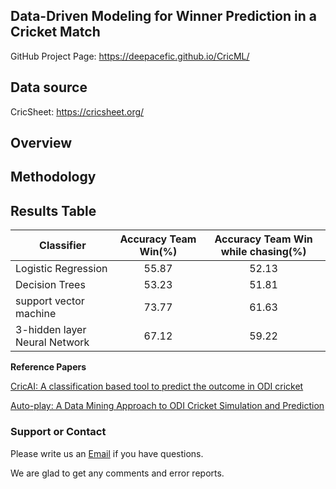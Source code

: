 ## Data-Driven Modeling for Winner Prediction in a Cricket Match

GitHub Project Page: https://deepacefic.github.io/CricML/

## Data source

CricSheet: https://cricsheet.org/

## Overview

## Methodology


## Results Table

| Classifier       | Accuracy Team Win(%)  | Accuracy Team Win while chasing(%)        
| ------------- |:-------------:|:--------------:|
|   Logistic Regression    | 55.87 | 52.13|
| Decision Trees      | 53.23| 51.81|
| support vector machine | 73.77| 61.63| 
| 3-hidden layer Neural Network |67.12| 59.22|

**Reference Papers**

[CricAI: A classification based tool to predict the outcome in ODI cricket](https://ieeexplore.ieee.org/abstract/document/5715668)

[Auto-play: A Data Mining Approach to ODI Cricket Simulation and Prediction](https://epubs.siam.org/doi/abs/10.1137/1.9781611973440.121)


### Support or Contact

Please write us an [Email](deep17@iiserb.ac.in) if you have questions.

We are glad to get any comments and error reports.
